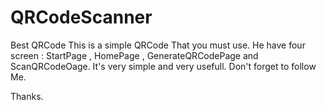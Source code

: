 # QRCodeScanner
Best QRCode
This is a simple QRCode That you must use.
He have four screen : StartPage , HomePage , GenerateQRCodePage and ScanQRCodeOage.
It's very simple and very usefull.
Don't forget to follow Me.

Thanks.
